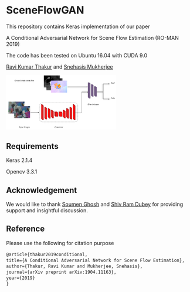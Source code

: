 # SceneFlowGAN

This repository contains Keras implementation of our paper 

A Conditional Adversarial Network for Scene Flow Estimation (RO-MAN 2019)

The code has been tested on Ubuntu 16.04 with CUDA 9.0

[Ravi Kumar Thakur](https://ravikt.github.io/) and [Snehasis Mukherjee](https://sites.google.com/a/iiits.in/snehasis-mukherjee/)

<img src="misc/SceneFlowGAN.jpg" width="300">

## Requirements

Keras 2.1.4

Opencv 3.3.1

## Acknowledgement

We would like to thank [Soumen Ghosh](https://sites.google.com/site/soumenca/) and [Shiv Ram Dubey](https://sites.google.com/site/shivram1987/) for providing support and insightful discussion.

## Reference

Please use the following for citation purpose

    @article{thakur2019conditional,
    title={A Conditional Adversarial Network for Scene Flow Estimation},
    author={Thakur, Ravi Kumar and Mukherjee, Snehasis},
    journal={arXiv preprint arXiv:1904.11163},
    year={2019}
    }
